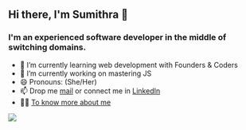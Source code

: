 ## Hi there, I'm Sumithra 👋
### I'm an experienced software developer in the middle of switching domains.  

- 🌱 I’m currently learning web development with Founders & Coders
- 🔭 I’m currently working on mastering JS 
- 😄 Pronouns: (She/Her)
- 📫 Drop me [mail](jasisumi@gmail.com) or connect me in [LinkedIn](https://www.linkedin.com/in/ssumi/)
- :woman_technologist: [To know more about me](https://sumithra-suresh.github.io/ApplicationFAC/)




![](http://github-profile-summary-cards.vercel.app/api/cards/stats?username=Sumithra-Suresh&theme=nord_dark)
